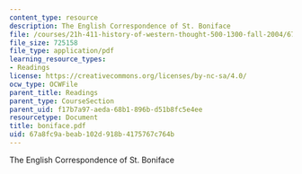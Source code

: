 ```yaml
---
content_type: resource
description: The English Correspondence of St. Boniface
file: /courses/21h-411-history-of-western-thought-500-1300-fall-2004/67a8fc9abeab102d918b4175767c764b_boniface.pdf
file_size: 725158
file_type: application/pdf
learning_resource_types:
- Readings
license: https://creativecommons.org/licenses/by-nc-sa/4.0/
ocw_type: OCWFile
parent_title: Readings
parent_type: CourseSection
parent_uid: f17b7a97-aeda-68b1-896b-d51b8fc5e4ee
resourcetype: Document
title: boniface.pdf
uid: 67a8fc9a-beab-102d-918b-4175767c764b
---
```

The English Correspondence of St. Boniface